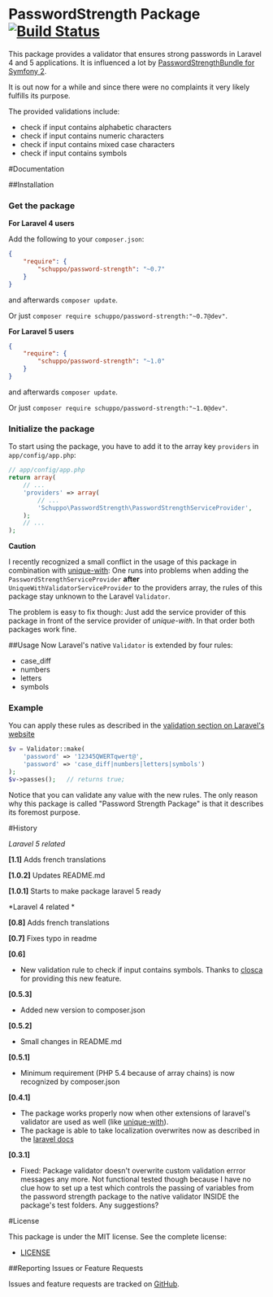 PasswordStrength Package [![Build Status](https://travis-ci.org/schuppo/PasswordStrengthPackage.png?branch=master)](https://travis-ci.org/schuppo/PasswordStrengthPackage)
================

This package provides a validator that ensures strong passwords in Laravel 4 and 5 applications. It is influenced  a lot by [PasswordStrengthBundle for Symfony 2](https://github.com/jbafford/PasswordStrengthBundle).

It is out now for a while and since there were no complaints it very likely fulfills its purpose.

The provided validations include:

- check if input contains alphabetic characters
- check if input contains numeric characters
- check if input contains mixed case characters
- check if input contains symbols

#Documentation

##Installation

### Get the package

**For Laravel 4 users**

Add the following to your `composer.json`:

```json
{
    "require": {
        "schuppo/password-strength": "~0.7"
    }
}
```
and afterwards ```composer update```.

Or just ```composer require schuppo/password-strength:"~0.7@dev"```.

**For Laravel 5 users**

```json
{
    "require": {
        "schuppo/password-strength": "~1.0"
    }
}
```
and afterwards ```composer update```.

Or just ```composer require schuppo/password-strength:"~1.0@dev"```.

### Initialize the package

To start using the package, you have to add it to the array key `providers` in `app/config/app.php`:

```php
// app/config/app.php
return array(
    // ...
    'providers' => array(
        // ...
        'Schuppo\PasswordStrength\PasswordStrengthServiceProvider',
    );
    // ...
);
```
**Caution**

I recently recognized a small conflict in the usage of this package in combination with [unique-with](https://github.com/felixkiss/uniquewith-validator): One runs into problems when adding the ```PasswordStrengthServiceProvider``` **after** ```UniqueWithValidatorServiceProvider``` to the providers array, the  rules of this package stay unknown to the Laravel ```Validator```.

The problem is easy to fix though: Just add the service provider of this package in front of the service provider of *unique-with*. In that order both packages work fine.

##Usage
Now Laravel's native `Validator` is extended by four rules:

- case_diff
- numbers
- letters
- symbols

### Example
You can apply these rules as described in the [validation section on Laravel's website](http://laravel.com/docs/validation)

```php
$v = Validator::make(
    'password' => '12345QWERTqwert@',
    'password' => 'case_diff|numbers|letters|symbols')
);
$v->passes();   // returns true;
```

Notice that you can validate any value with the new rules. The only reason why this package is called "Password Strength Package" is that it describes its foremost purpose.

#History

*Laravel 5 related*

**[1.1]**
Adds french translations

**[1.0.2]**
Updates README.md

**[1.0.1]**
Starts to make package laravel 5 ready

*Laravel 4 related *

**[0.8]**
Adds french translations

**[0.7]**
Fixes typo in readme

**[0.6]**

- New validation rule to check if input contains symbols. Thanks to [closca](https://github.com/closca) for providing this new feature.

**[0.5.3]**

- Added new version to composer.json

**[0.5.2]**

- Small changes in README.md

**[0.5.1]**

- Minimum requirement (PHP 5.4 because of array chains) is now recognized by composer.json

**[0.4.1]**

- The package works properly now when other extensions of laravel's validator are used as well (like [unique-with](https://github.com/felixkiss/uniquewith-validator)).
- The package is able to take localization overwrites now as described in the [laravel docs](http://laravel.com/docs/localization#overriding-package-language-files)

**[0.3.1]**

- Fixed: Package validator doesn't overwrite custom validation errror messages any more. Not functional tested though because I have no clue how to set up a test which controls the passing of variables from the password strength package to the native validator INSIDE the package's test folders. Any suggestions?





#License

This package is under the MIT license. See the complete license:

- [LICENSE](https://github.com/schuppo/PasswordStrengthPackage/LICENSE)


##Reporting Issues or Feature Requests

Issues and feature requests are tracked on [GitHub](https://github.com/schuppo/PasswordStrengthPackage/issues).
